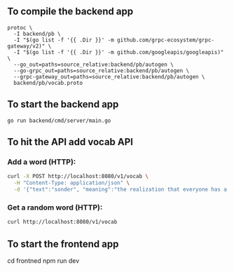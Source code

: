 ## To compile the backend app
```
protoc \
  -I backend/pb \
  -I "$(go list -f '{{ .Dir }}' -m github.com/grpc-ecosystem/grpc-gateway/v2)" \
  -I "$(go list -f '{{ .Dir }}' -m github.com/googleapis/googleapis)" \
  --go_out=paths=source_relative:backend/pb/autogen \
  --go-grpc_out=paths=source_relative:backend/pb/autogen \
  --grpc-gateway_out=paths=source_relative:backend/pb/autogen \
  backend/pb/vocab.proto
  ```

## To start the backend app
```go run backend/cmd/server/main.go```

## To hit the API add vocab API
### Add a word (HTTP):
```bash
curl -X POST http://localhost:8080/v1/vocab \
  -H "Content-Type: application/json" \
  -d '{"text":"sonder", "meaning":"the realization that everyone has a complex life"}'
```

### Get a random word (HTTP):
```bash
curl http://localhost:8080/v1/vocab
```


## To start the frontend app
cd frontned
npm run dev